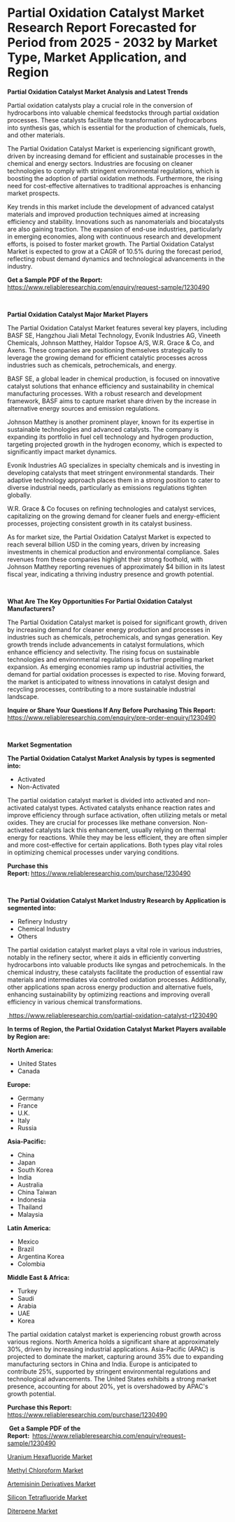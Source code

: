 <p><h1>Partial Oxidation Catalyst Market Research Report Forecasted for Period from 2025 -  2032 by Market Type, Market Application, and Region</h1></p><p><strong>Partial Oxidation Catalyst Market Analysis and Latest Trends</strong></p>
<p><p>Partial oxidation catalysts play a crucial role in the conversion of hydrocarbons into valuable chemical feedstocks through partial oxidation processes. These catalysts facilitate the transformation of hydrocarbons into synthesis gas, which is essential for the production of chemicals, fuels, and other materials.</p><p>The Partial Oxidation Catalyst Market is experiencing significant growth, driven by increasing demand for efficient and sustainable processes in the chemical and energy sectors. Industries are focusing on cleaner technologies to comply with stringent environmental regulations, which is boosting the adoption of partial oxidation methods. Furthermore, the rising need for cost-effective alternatives to traditional approaches is enhancing market prospects.</p><p>Key trends in this market include the development of advanced catalyst materials and improved production techniques aimed at increasing efficiency and stability. Innovations such as nanomaterials and biocatalysts are also gaining traction. The expansion of end-use industries, particularly in emerging economies, along with continuous research and development efforts, is poised to foster market growth. The Partial Oxidation Catalyst Market is expected to grow at a CAGR of 10.5% during the forecast period, reflecting robust demand dynamics and technological advancements in the industry.</p></p>
<p><strong>Get a Sample PDF of the Report:&nbsp;</strong> <a href="https://www.reliableresearchiq.com/enquiry/request-sample/1230490?utm_campaign=1870&utm_medium=2&utm_source=Github&utm_content=ia&utm_term=01042025&utm_id=partial-oxidation-catalyst">https://www.reliableresearchiq.com/enquiry/request-sample/1230490</a></p>
<p>&nbsp;</p>
<p><strong>Partial Oxidation Catalyst Major Market Players</strong></p>
<p><p>The Partial Oxidation Catalyst Market features several key players, including BASF SE, Hangzhou Jiali Metal Technology, Evonik Industries AG, Vineeth Chemicals, Johnson Matthey, Haldor Topsoe A/S, W.R. Grace & Co, and Axens. These companies are positioning themselves strategically to leverage the growing demand for efficient catalytic processes across industries such as chemicals, petrochemicals, and energy.</p><p>BASF SE, a global leader in chemical production, is focused on innovative catalyst solutions that enhance efficiency and sustainability in chemical manufacturing processes. With a robust research and development framework, BASF aims to capture market share driven by the increase in alternative energy sources and emission regulations.</p><p>Johnson Matthey is another prominent player, known for its expertise in sustainable technologies and advanced catalysts. The company is expanding its portfolio in fuel cell technology and hydrogen production, targeting projected growth in the hydrogen economy, which is expected to significantly impact market dynamics.</p><p>Evonik Industries AG specializes in specialty chemicals and is investing in developing catalysts that meet stringent environmental standards. Their adaptive technology approach places them in a strong position to cater to diverse industrial needs, particularly as emissions regulations tighten globally.</p><p>W.R. Grace & Co focuses on refining technologies and catalyst services, capitalizing on the growing demand for cleaner fuels and energy-efficient processes, projecting consistent growth in its catalyst business.</p><p>As for market size, the Partial Oxidation Catalyst Market is expected to reach several billion USD in the coming years, driven by increasing investments in chemical production and environmental compliance. Sales revenues from these companies highlight their strong foothold, with Johnson Matthey reporting revenues of approximately $4 billion in its latest fiscal year, indicating a thriving industry presence and growth potential.</p></p>
<p>&nbsp;</p>
<p><strong>What Are The Key Opportunities For Partial Oxidation Catalyst Manufacturers?</strong></p>
<p><p>The Partial Oxidation Catalyst market is poised for significant growth, driven by increasing demand for cleaner energy production and processes in industries such as chemicals, petrochemicals, and syngas generation. Key growth trends include advancements in catalyst formulations, which enhance efficiency and selectivity. The rising focus on sustainable technologies and environmental regulations is further propelling market expansion. As emerging economies ramp up industrial activities, the demand for partial oxidation processes is expected to rise. Moving forward, the market is anticipated to witness innovations in catalyst design and recycling processes, contributing to a more sustainable industrial landscape.</p></p>
<p><strong>Inquire or Share Your Questions If Any Before Purchasing This Report:</strong> <a href="https://www.reliableresearchiq.com/enquiry/pre-order-enquiry/1230490?utm_campaign=1870&utm_medium=2&utm_source=Github&utm_content=ia&utm_term=01042025&utm_id=partial-oxidation-catalyst">https://www.reliableresearchiq.com/enquiry/pre-order-enquiry/1230490</a></p>
<p>&nbsp;</p>
<p><strong>Market Segmentation</strong></p>
<p><strong>The Partial Oxidation Catalyst Market Analysis by types is segmented into:</strong></p>
<p><ul><li>Activated</li><li>Non-Activated</li></ul></p>
<p><p>The partial oxidation catalyst market is divided into activated and non-activated catalyst types. Activated catalysts enhance reaction rates and improve efficiency through surface activation, often utilizing metals or metal oxides. They are crucial for processes like methane conversion. Non-activated catalysts lack this enhancement, usually relying on thermal energy for reactions. While they may be less efficient, they are often simpler and more cost-effective for certain applications. Both types play vital roles in optimizing chemical processes under varying conditions.</p></p>
<p><strong>Purchase this Report:&nbsp;</strong><a href="https://www.reliableresearchiq.com/purchase/1230490?utm_campaign=1870&utm_medium=2&utm_source=Github&utm_content=ia&utm_term=01042025&utm_id=partial-oxidation-catalyst">https://www.reliableresearchiq.com/purchase/1230490</a></p>
<p>&nbsp;</p>
<p><strong>The Partial Oxidation Catalyst Market Industry Research by Application is segmented into:</strong></p>
<p><ul><li>Refinery Industry</li><li>Chemical Industry</li><li>Others</li></ul></p>
<p><p>The partial oxidation catalyst market plays a vital role in various industries, notably in the refinery sector, where it aids in efficiently converting hydrocarbons into valuable products like syngas and petrochemicals. In the chemical industry, these catalysts facilitate the production of essential raw materials and intermediates via controlled oxidation processes. Additionally, other applications span across energy production and alternative fuels, enhancing sustainability by optimizing reactions and improving overall efficiency in various chemical transformations.</p></p>
<p><a href="https://www.reliableresearchiq.com/partial-oxidation-catalyst-r1230490?utm_campaign=1870&utm_medium=2&utm_source=Github&utm_content=ia&utm_term=01042025&utm_id=partial-oxidation-catalyst">&nbsp;https://www.reliableresearchiq.com/partial-oxidation-catalyst-r1230490</a></p>
<p><strong>In terms of Region, the Partial Oxidation Catalyst Market Players available by Region are:</strong></p>
<p>
    <p> <strong> North America: </strong>
        <ul>
            <li>United States</li>
            <li>Canada</li>
        </ul>
        </p> 
    <p> <strong> Europe: </strong>
        <ul>
            <li>Germany</li>
            <li>France</li>
            <li>U.K.</li>
            <li>Italy</li>
            <li>Russia</li>
        </ul>
        </p> 
    <p> <strong> Asia-Pacific: </strong>
        <ul>
            <li>China</li>
            <li>Japan</li>
            <li>South Korea</li>
            <li>India</li>
            <li>Australia</li>
            <li>China Taiwan</li>
            <li>Indonesia</li>
            <li>Thailand</li>
            <li>Malaysia</li>
        </ul>
        </p> 
    <p> <strong> Latin America: </strong>
        <ul>
            <li>Mexico</li>
            <li>Brazil</li>
            <li>Argentina Korea</li>
            <li>Colombia</li>
        </ul>
        </p> 
    <p> <strong> Middle East & Africa: </strong>
        <ul>
            <li>Turkey</li>
            <li>Saudi</li>
            <li>Arabia</li>
            <li>UAE</li>
            <li>Korea</li>
        </ul>
    </p>
    </p>
<p><p>The partial oxidation catalyst market is experiencing robust growth across various regions. North America holds a significant share at approximately 30%, driven by increasing industrial applications. Asia-Pacific (APAC) is projected to dominate the market, capturing around 35% due to expanding manufacturing sectors in China and India. Europe is anticipated to contribute 25%, supported by stringent environmental regulations and technological advancements. The United States exhibits a strong market presence, accounting for about 20%, yet is overshadowed by APAC's growth potential.</p></p>
<p><strong>Purchase this Report: </strong><a href="https://www.reliableresearchiq.com/purchase/1230490?utm_campaign=1870&utm_medium=2&utm_source=Github&utm_content=ia&utm_term=01042025&utm_id=partial-oxidation-catalyst">https://www.reliableresearchiq.com/purchase/1230490</a></p>
<p>&nbsp;<strong>Get a Sample PDF of the Report:&nbsp;&nbsp;</strong><a href="https://www.reliableresearchiq.com/enquiry/request-sample/1230490?utm_campaign=1870&utm_medium=2&utm_source=Github&utm_content=ia&utm_term=01042025&utm_id=partial-oxidation-catalyst">https://www.reliableresearchiq.com/enquiry/request-sample/1230490</a></p>
<p><strong></strong></p>
<p><p><a href="https://github.com/kleyderoomes/Market-Research-Report-List-1/blob/main/uranium-hexafluoride-market.md?utm_campaign=1870&utm_medium=2&utm_source=Github&utm_content=ia&utm_term=01042025&utm_id=partial-oxidation-catalyst">Uranium Hexafluoride Market</a></p><p><a href="https://github.com/nedzazollo74/Market-Research-Report-List-1/blob/main/methyl-chloroform-market.md?utm_campaign=1870&utm_medium=2&utm_source=Github&utm_content=ia&utm_term=01042025&utm_id=partial-oxidation-catalyst">Methyl Chloroform Market</a></p><p><a href="https://github.com/evraltandre36/Market-Research-Report-List-1/blob/main/artemisinin-derivatives-market.md?utm_campaign=1870&utm_medium=2&utm_source=Github&utm_content=ia&utm_term=01042025&utm_id=partial-oxidation-catalyst">Artemisinin Derivatives Market</a></p><p><a href="https://github.com/hoppeellia6b/Market-Research-Report-List-1/blob/main/silicon-tetrafluoride-market.md?utm_campaign=1870&utm_medium=2&utm_source=Github&utm_content=ia&utm_term=01042025&utm_id=partial-oxidation-catalyst">Silicon Tetrafluoride Market</a></p><p><a href="https://github.com/cavushjla/Market-Research-Report-List-1/blob/main/diterpene-market.md?utm_campaign=1870&utm_medium=2&utm_source=Github&utm_content=ia&utm_term=01042025&utm_id=partial-oxidation-catalyst">Diterpene Market</a></p></p>